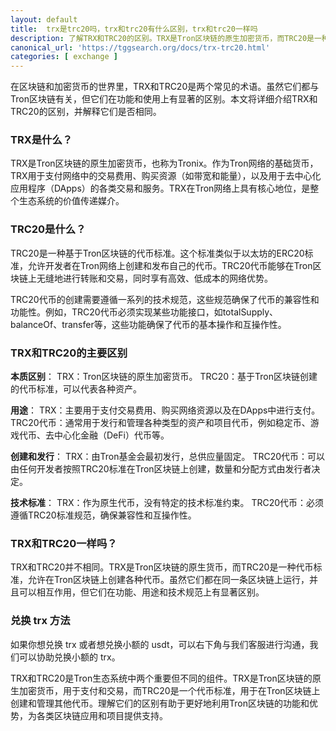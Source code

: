 ```yaml
---
layout: default
title: 	trx是trc20吗，trx和trc20有什么区别，trx和trc20一样吗
description: 了解TRX和TRC20的区别。TRX是Tron区块链的原生加密货币，而TRC20是一种用于创建代币的标准。本文详细解释了TRX和TRC20的用途、技术规范及两者的主要差异，帮助您深入理解它们在Tron生态系统中的角色和功能。
canonical_url: 'https://tggsearch.org/docs/trx-trc20.html'
categories: [ exchange ]
---
```

在区块链和加密货币的世界里，TRX和TRC20是两个常见的术语。虽然它们都与Tron区块链有关，但它们在功能和使用上有显著的区别。本文将详细介绍TRX和TRC20的区别，并解释它们是否相同。

### TRX是什么？
TRX是Tron区块链的原生加密货币，也称为Tronix。作为Tron网络的基础货币，TRX用于支付网络中的交易费用、购买资源（如带宽和能量），以及用于去中心化应用程序（DApps）的各类交易和服务。TRX在Tron网络上具有核心地位，是整个生态系统的价值传递媒介。

### TRC20是什么？
TRC20是一种基于Tron区块链的代币标准。这个标准类似于以太坊的ERC20标准，允许开发者在Tron网络上创建和发布自己的代币。TRC20代币能够在Tron区块链上无缝地进行转账和交易，同时享有高效、低成本的网络优势。

TRC20代币的创建需要遵循一系列的技术规范，这些规范确保了代币的兼容性和功能性。例如，TRC20代币必须实现某些功能接口，如totalSupply、balanceOf、transfer等，这些功能确保了代币的基本操作和互操作性。

### TRX和TRC20的主要区别
**本质区别**：
TRX：Tron区块链的原生加密货币。
TRC20：基于Tron区块链创建的代币标准，可以代表各种资产。

**用途**：
TRX：主要用于支付交易费用、购买网络资源以及在DApps中进行支付。
TRC20代币：通常用于发行和管理各种类型的资产和项目代币，例如稳定币、游戏代币、去中心化金融（DeFi）代币等。

**创建和发行**：
TRX：由Tron基金会最初发行，总供应量固定。
TRC20代币：可以由任何开发者按照TRC20标准在Tron区块链上创建，数量和分配方式由发行者决定。

**技术标准**：
TRX：作为原生代币，没有特定的技术标准约束。
TRC20代币：必须遵循TRC20标准规范，确保兼容性和互操作性。

### TRX和TRC20一样吗？
TRX和TRC20并不相同。TRX是Tron区块链的原生货币，而TRC20是一种代币标准，允许在Tron区块链上创建各种代币。虽然它们都在同一条区块链上运行，并且可以相互作用，但它们在功能、用途和技术规范上有显著区别。

### 兑换 trx 方法
如果你想兑换 trx 或者想兑换小额的 usdt，可以右下角与我们客服进行沟通，我们可以协助兑换小额的 trx。

TRX和TRC20是Tron生态系统中两个重要但不同的组件。TRX是Tron区块链的原生加密货币，用于支付和交易，而TRC20是一个代币标准，用于在Tron区块链上创建和管理其他代币。理解它们的区别有助于更好地利用Tron区块链的功能和优势，为各类区块链应用和项目提供支持。